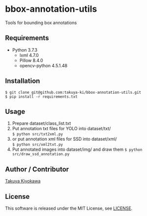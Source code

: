 # bbox-annotation-utils

Tools for bounding box annotations

## Requirements

- Python 3.7.3
  - lxml 4.7.0
  - Pillow 8.4.0
  - opencv-python 4.5.1.48

## Installation

    $ git clone git@github.com:takuya-ki/bbox-annotation-utils.git  
    $ pip install -r requirements.txt

## Usage

1. Prepare dataset/class_list.txt  
2. Put annotation txt files for YOLO into dataset/txt/  
    `$ python src/txt2xml.py`  
3. or put annotation xml files for SSD into dataset/xml/  
    `$ python src/xml2txt.py`
4. Put annotated images into dataset/img/ and draw them 
    `$ python src/draw_ssd_annotation.py`

## Author / Contributor

[Takuya Kiyokawa](https://takuya-ki.github.io/)

## License

This software is released under the MIT License, see [LICENSE](./LICENSE).
